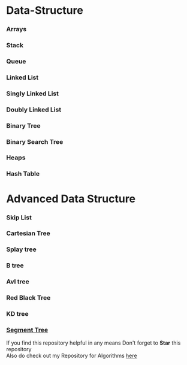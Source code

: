 # Data-Structure

### Arrays ###

### Stack ###

### Queue ###

### Linked List ###

### Singly Linked List ###

### Doubly Linked List ###
### Binary Tree ###

### Binary Search Tree ###

### Heaps ###

### Hash Table ###


# Advanced Data Structure

### Skip List ###
### Cartesian Tree ###
###  Splay tree ###
### B tree ###
### Avl tree ###
### Red Black Tree ###
### KD tree ###
### [Segment Tree](https://github.com/shrinathjoshi/Data-Structure/tree/master/Data-Structure/SegementTree) ###



If you find this repository helpful in any means Don't forget to <b>Star</b> this repository<br>
Also do check out my Repository for Algorithms [here](https://github.com/shrinathjoshi/Algorithms)
